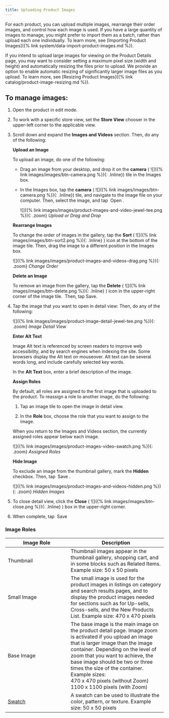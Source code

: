 ```yaml
---
title: Uploading Product Images
---
```


For each product, you can upload multiple images, rearrange their order images, and control how each image is used. If you have a large quantity of images to manage, you might prefer to import them as a batch, rather than upload each one individually. To learn more, see [Importing Product Images]({% link system/data-import-product-images.md %}).

If you intend to upload large images for viewing on the Product Details page, you may want to consider setting a maximum pixel size (width and height) and automatically resizing the files prior to upload. We provide an option to enable automatic resizing of significantly larger image files as you upload. To learn more, see [Resizing Product Images]({% link catalog/product-image-resizing.md %}).

## To manage images:

1. Open the product in edit mode.

1. To work with a specific store view, set the **Store View** chooser in the upper-left corner to the applicable view.

1. Scroll down and expand the **Images and Videos** section. Then, do any of the following:

   **Upload an Image**

   To upload an image, do one of the following:

      * Drag an image from your desktop, and drop it on the **camera** ( ![]({% link images/images/btn-camera.png %}){: .Inline}) tile in the Images box.

      * In the Images box, tap the **camera** ( ![]({% link images/images/btn-camera.png %}){: .Inline}) tile, and navigate to the image file on your computer. Then, select the image, and tap <span class="btn"> Open </span>.

         ![]({% link images/images/product-images-and-video-jewel-tee.png %}){: .zoom}
         *Upload or Drag and Drop*

   **Rearrange Images**

   To change the order of images in the gallery, tap the **Sort** ( ![]({% link images/images/btn-sort2.png %}){: .Inline} ) icon at the bottom of the image tile. Then, drag the image to a different position in the Images box.

      ![]({% link images/images/product-images-and-videos-drag.png %}){: .zoom}
      *Change Order*

   **Delete an Image**

   To remove an image from the gallery, tap the **Delete** ( ![]({% link images/images/btn-delete.png %}){: .Inline} ) icon in the upper-right corner of the image tile.  Then, tap <span class="btn">Save</span>.

1. Tap the image that you want to open in detail view: Then, do any of the following:

   ![]({% link images/images/product-image-detail-jewel-tee.png %}){: .zoom}
   *Image Detail View*

   **Enter Alt Text**

   Image Alt text is referenced by screen readers to improve web accessibility, and by search engines when indexing the site. Some browsers display the Alt text on mouseover. Alt text can be several words long, and include carefully selected key words.

   In the **Alt Text** box, enter a brief description of the image.

   **Assign Roles**

   By default, all roles are assigned to the first image that is uploaded to the product. To reassign a role to another image, do the following:

   1. Tap an image tile to open the image in detail view.

   1. In the **Role** box, choose the role that you want to assign to the image.

   When you return to the Images and Videos section, the currently assigned roles appear below each image.

   ![]({% link images/images/product-images-video-swatch.png %}){: .zoom}
   *Assigned Roles*

   **Hide Image**

   To exclude an image from the thumbnail gallery, mark the **Hidden** checkbox. Then, tap <span class="btn"> Save </span>.

   ![]({% link images/images/product-images-and-videos-hidden.png %}){: .zoom}
   *Hidden Images*

1. To close detail view, click the **Close** ( ![]({% link images/images/btn-close.png %}){: .Inline} ) box in the upper-right corner.

1. When complete, tap <span class="btn"> Save </span>

<table>
      <col WIDTH="200">
       <col WIDTH="auto">
      <h3 class="TableHeading">Image Roles</h3>
      <thead>
         <tr>
            <th>Image Role</th>
            <th>Description</th>
         </tr>
      </thead>
      <tbody>
         <tr>
            <td>Thumbnail</td>
            <td>Thumbnail images appear in the thumbnail gallery, shopping cart, and in some blocks such as Related Items.
								Example size: 50 x 50 pixels </td>
         </tr>
         <tr>
            <td>Small Image</td>
            <td>The small image is used for the product images in listings on category and search results pages, and to display the product images needed for sections such as for Up-sells, Cross-sells, and the New Products List. Example size: 470 x 470 pixels </td>
         </tr>
         <tr>
            <td>Base Image</td>
            <td>The base image is the main image on the product detail page. Image zoom is activated if you upload an image that is larger image than the image container. Depending on the level of zoom that you want to achieve, the base image should be two or three times the size of the container. Example sizes:
            <br />470 x 470 pixels (without Zoom)<br />1100 x 1100 pixels (with Zoom)
								</td>
         </tr>
         <tr>
            <td>
               <a href="{% link catalog/swatches.md %}">Swatch</a>
            </td>
            <td>A swatch can be used to illustrate the color, pattern, or texture.  Example size:
									50 x 50 pixels
								</td>
         </tr>
      </tbody>
   </table>
